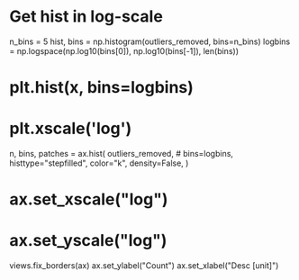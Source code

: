 # Get hist in log-scale
n_bins = 5
hist, bins = np.histogram(outliers_removed, bins=n_bins)
logbins = np.logspace(np.log10(bins[0]), np.log10(bins[-1]), len(bins))
# plt.hist(x, bins=logbins)
# plt.xscale('log')

n, bins, patches = ax.hist(
    outliers_removed,
    # bins=logbins,
    histtype="stepfilled",
    color="k",
    density=False,
)
# ax.set_xscale("log")
# ax.set_yscale("log")

views.fix_borders(ax)
ax.set_ylabel("Count")
ax.set_xlabel("Desc [unit]")
